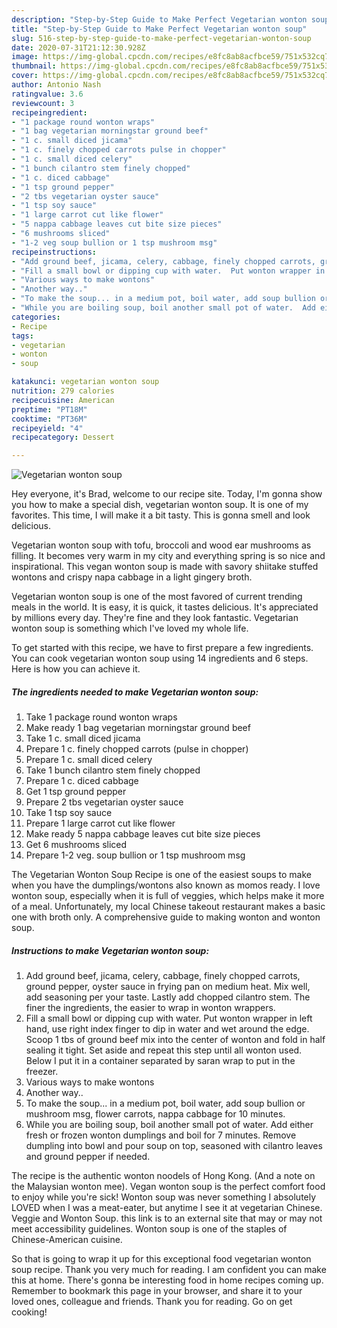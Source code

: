 ```yaml
---
description: "Step-by-Step Guide to Make Perfect Vegetarian wonton soup"
title: "Step-by-Step Guide to Make Perfect Vegetarian wonton soup"
slug: 516-step-by-step-guide-to-make-perfect-vegetarian-wonton-soup
date: 2020-07-31T21:12:30.928Z
image: https://img-global.cpcdn.com/recipes/e8fc8ab8acfbce59/751x532cq70/vegetarian-wonton-soup-recipe-main-photo.jpg
thumbnail: https://img-global.cpcdn.com/recipes/e8fc8ab8acfbce59/751x532cq70/vegetarian-wonton-soup-recipe-main-photo.jpg
cover: https://img-global.cpcdn.com/recipes/e8fc8ab8acfbce59/751x532cq70/vegetarian-wonton-soup-recipe-main-photo.jpg
author: Antonio Nash
ratingvalue: 3.6
reviewcount: 3
recipeingredient:
- "1 package round wonton wraps"
- "1 bag vegetarian morningstar ground beef"
- "1 c. small diced jicama"
- "1 c. finely chopped carrots pulse in chopper"
- "1 c. small diced celery"
- "1 bunch cilantro stem finely chopped"
- "1 c. diced cabbage"
- "1 tsp ground pepper"
- "2 tbs vegetarian oyster sauce"
- "1 tsp soy sauce"
- "1 large carrot cut like flower"
- "5 nappa cabbage leaves cut bite size pieces"
- "6 mushrooms sliced"
- "1-2 veg soup bullion or 1 tsp mushroom msg"
recipeinstructions:
- "Add ground beef, jicama, celery, cabbage, finely chopped carrots, ground pepper, oyster sauce in frying pan on medium heat. Mix well,  add seasoning per your taste. Lastly add chopped cilantro stem. The finer the ingredients,  the easier to wrap in wonton wrappers."
- "Fill a small bowl or dipping cup with water.  Put wonton wrapper in left hand, use right index finger to dip in water and wet around the edge. Scoop 1 tbs of ground beef mix into the center of wonton and fold in half sealing it tight. Set aside and repeat this step until all wonton used. Below I put it in a container separated by saran wrap to put in the freezer."
- "Various ways to make wontons"
- "Another way.."
- "To make the soup... in a medium pot, boil water, add soup bullion or mushroom msg, flower carrots, nappa cabbage for 10 minutes."
- "While you are boiling soup, boil another small pot of water.  Add either fresh or frozen wonton dumplings and boil for 7 minutes. Remove dumpling into bowl and pour soup on top, seasoned with cilantro leaves and ground pepper if needed."
categories:
- Recipe
tags:
- vegetarian
- wonton
- soup

katakunci: vegetarian wonton soup 
nutrition: 279 calories
recipecuisine: American
preptime: "PT18M"
cooktime: "PT36M"
recipeyield: "4"
recipecategory: Dessert

---
```



![Vegetarian wonton soup](https://img-global.cpcdn.com/recipes/e8fc8ab8acfbce59/751x532cq70/vegetarian-wonton-soup-recipe-main-photo.jpg)

Hey everyone, it's Brad, welcome to our recipe site. Today, I'm gonna show you how to make a special dish, vegetarian wonton soup. It is one of my favorites. This time, I will make it a bit tasty. This is gonna smell and look delicious.

Vegetarian wonton soup with tofu, broccoli and wood ear mushrooms as filling. It becomes very warm in my city and everything spring is so nice and inspirational. This vegan wonton soup is made with savory shiitake stuffed wontons and crispy napa cabbage in a light gingery broth.

Vegetarian wonton soup is one of the most favored of current trending meals in the world. It is easy, it is quick, it tastes delicious. It's appreciated by millions every day. They're fine and they look fantastic. Vegetarian wonton soup is something which I've loved my whole life.


To get started with this recipe, we have to first prepare a few ingredients. You can cook vegetarian wonton soup using 14 ingredients and 6 steps. Here is how you can achieve it.

<!--inarticleads1-->

##### The ingredients needed to make Vegetarian wonton soup:

1. Take 1 package round wonton wraps
1. Make ready 1 bag vegetarian morningstar ground beef
1. Take 1 c. small diced jicama
1. Prepare 1 c. finely chopped carrots (pulse in chopper)
1. Prepare 1 c. small diced celery
1. Take 1 bunch cilantro stem finely chopped
1. Prepare 1 c. diced cabbage
1. Get 1 tsp ground pepper
1. Prepare 2 tbs vegetarian oyster sauce
1. Take 1 tsp soy sauce
1. Prepare 1 large carrot cut like flower
1. Make ready 5 nappa cabbage leaves cut bite size pieces
1. Get 6 mushrooms sliced
1. Prepare 1-2 veg. soup bullion or 1 tsp mushroom msg


The Vegetarian Wonton Soup Recipe is one of the easiest soups to make when you have the dumplings/wontons also known as momos ready. I love wonton soup, especially when it is full of veggies, which helps make it more of a meal. Unfortunately, my local Chinese takeout restaurant makes a basic one with broth only. A comprehensive guide to making wonton and wonton soup. 

<!--inarticleads2-->

##### Instructions to make Vegetarian wonton soup:

1. Add ground beef, jicama, celery, cabbage, finely chopped carrots, ground pepper, oyster sauce in frying pan on medium heat. Mix well,  add seasoning per your taste. Lastly add chopped cilantro stem. The finer the ingredients,  the easier to wrap in wonton wrappers.
1. Fill a small bowl or dipping cup with water.  Put wonton wrapper in left hand, use right index finger to dip in water and wet around the edge. Scoop 1 tbs of ground beef mix into the center of wonton and fold in half sealing it tight. Set aside and repeat this step until all wonton used. Below I put it in a container separated by saran wrap to put in the freezer.
1. Various ways to make wontons
1. Another way..
1. To make the soup... in a medium pot, boil water, add soup bullion or mushroom msg, flower carrots, nappa cabbage for 10 minutes.
1. While you are boiling soup, boil another small pot of water.  Add either fresh or frozen wonton dumplings and boil for 7 minutes. Remove dumpling into bowl and pour soup on top, seasoned with cilantro leaves and ground pepper if needed.


The recipe is the authentic wonton noodels of Hong Kong. (And a note on the Malaysian wonton mee). Vegan wonton soup is the perfect comfort food to enjoy while you&#39;re sick! Wonton soup was never something I absolutely LOVED when I was a meat-eater, but anytime I see it at vegetarian Chinese. Veggie and Wonton Soup. this link is to an external site that may or may not meet accessibility guidelines. Wonton soup is one of the staples of Chinese-American cuisine. 

So that is going to wrap it up for this exceptional food vegetarian wonton soup recipe. Thank you very much for reading. I am confident you can make this at home. There's gonna be interesting food in home recipes coming up. Remember to bookmark this page in your browser, and share it to your loved ones, colleague and friends. Thank you for reading. Go on get cooking!
